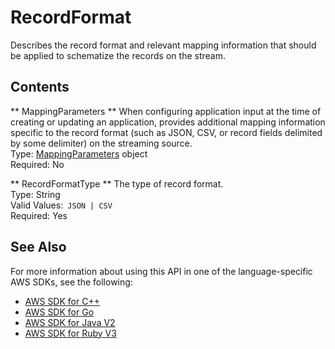 # RecordFormat<a name="API_RecordFormat"></a>

 Describes the record format and relevant mapping information that should be applied to schematize the records on the stream\. 

## Contents<a name="API_RecordFormat_Contents"></a>

 ** MappingParameters **   <a name="analytics-Type-RecordFormat-MappingParameters"></a>
When configuring application input at the time of creating or updating an application, provides additional mapping information specific to the record format \(such as JSON, CSV, or record fields delimited by some delimiter\) on the streaming source\.  
Type: [MappingParameters](API_MappingParameters.md) object  
Required: No

 ** RecordFormatType **   <a name="analytics-Type-RecordFormat-RecordFormatType"></a>
The type of record format\.  
Type: String  
Valid Values:` JSON | CSV`   
Required: Yes

## See Also<a name="API_RecordFormat_SeeAlso"></a>

For more information about using this API in one of the language\-specific AWS SDKs, see the following:
+  [AWS SDK for C\+\+](https://docs.aws.amazon.com/goto/SdkForCpp/kinesisanalytics-2015-08-14/RecordFormat) 
+  [AWS SDK for Go](https://docs.aws.amazon.com/goto/SdkForGoV1/kinesisanalytics-2015-08-14/RecordFormat) 
+  [AWS SDK for Java V2](https://docs.aws.amazon.com/goto/SdkForJavaV2/kinesisanalytics-2015-08-14/RecordFormat) 
+  [AWS SDK for Ruby V3](https://docs.aws.amazon.com/goto/SdkForRubyV3/kinesisanalytics-2015-08-14/RecordFormat) 